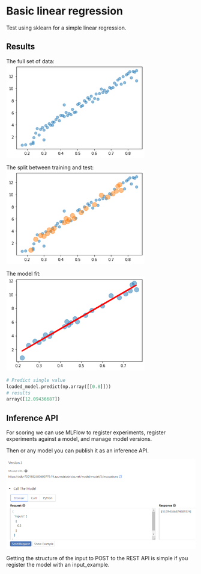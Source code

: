 # Basic linear regression

Test using sklearn for a simple linear regression.

## Results

The full set of data:  
![](dummydata.png)

The split between training and test:  
![](training-test-split.png)

The model fit:  
![](model-fit.png)

```py
# Predict single value
loaded_model.predict(np.array([[0.8]]))
# results
array([12.09436687])
```

## Inference API

For scoring we can use MLFlow to register experiments, register experiments against a model, and manage model versions.

Then or any model you can publish it as an inference API.

![](api-score.png)

Getting the structure of the input to POST to the REST API is simple if you register the model with an input_example.
